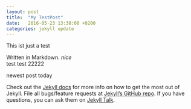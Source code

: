 ```yaml
---
layout: post
title:  "My TestPost"
date:   2016-05-23 13:38:00 +0200
categories: jekyll update
---
```

This ist just a test

Written in Markdown. *nice*  
test
test 22222

newest post today


Check out the [Jekyll docs][jekyll-docs] for more info on how to get the most out of Jekyll. File all bugs/feature requests at [Jekyll’s GitHub repo][jekyll-gh]. If you have questions, you can ask them on [Jekyll Talk][jekyll-talk].

[jekyll-docs]: http://jekyllrb.com/docs/home
[jekyll-gh]:   https://github.com/jekyll/jekyll
[jekyll-talk]: https://talk.jekyllrb.com/

